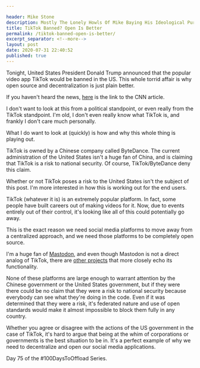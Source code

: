 ```yaml
---

header: Mike Stone
description: Mostly The Lonely Howls Of Mike Baying His Ideological Purity At The Moon
title: TikTok Banned? Open Is Better
permalink: /tiktok-banned-open-is-better/
excerpt_separator: <!--more-->
layout: post
date: 2020-07-31 22:40:52
published: true
---
```



Tonight, United States President Donald Trump announced that the popular video app TikTok would be banned in the US. This whole torrid affair is why open source and decentralization is just plain better.

<!--more-->

If you haven't heard the news, [here](https://www.cnn.com/2020/07/31/tech/tiktok-trump-bytedance-sale/index.html) is the link to the CNN article. 

I don't want to look at this from a political standpoint, or even really from the TikTok standpoint. I'm old, I don't even really know what TikTok is, and frankly I don't care much personally.

What I do want to look at (quickly) is how and why this whole thing is playing out. 

TikTok is owned by a Chinese company called ByteDance. The current administration of the United States isn't a huge fan of China, and is claiming that TikTok is a risk to national security. Of course, TikTok/ByteDance deny this claim. 

Whether or not TikTok poses a risk to the United States isn't the subject of this post. I'm more interested in how this is working out for the end users. 

TikTok (whatever it is) is an extremely popular platform. In fact, some people have built careers out of making videos for it. Now, due to events entirely out of their control, it's looking like all of this could potentially go away. 

This is the exact reason we need social media platforms to move away from a centralized approach, and we need those platforms to be completely open source. 

I'm a huge fan of [Mastodon](https://joinmastodon.org), and even though Mastodon is not a direct analog of TikTok, there are [other projects](https://peer.tube) that more closely echo its functionality. 

None of these platforms are large enough to warrant attention by the Chinese government or the United States government, but if they were there could be no claim that they were a risk to national security because everybody can see what they're doing in the code. Even if it was determined that they were a risk, it's federated nature and use of open standards would make it almost impossible to block them fully in any country.

Whether you agree or disagree with the actions of the US government in the case of TikTok, it's hard to argue that being at the whim of corporations or governments is the best situation to be in. It's a perfect example of why we need to decentralize and open our social media applications. 

Day 75 of the #100DaysToOffload Series.
